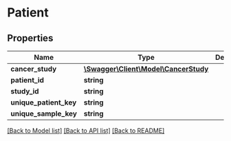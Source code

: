 # Patient

## Properties
Name | Type | Description | Notes
------------ | ------------- | ------------- | -------------
**cancer_study** | [**\Swagger\Client\Model\CancerStudy**](CancerStudy.md) |  | [optional] 
**patient_id** | **string** |  | 
**study_id** | **string** |  | 
**unique_patient_key** | **string** |  | [optional] 
**unique_sample_key** | **string** |  | [optional] 

[[Back to Model list]](../README.md#documentation-for-models) [[Back to API list]](../README.md#documentation-for-api-endpoints) [[Back to README]](../README.md)


